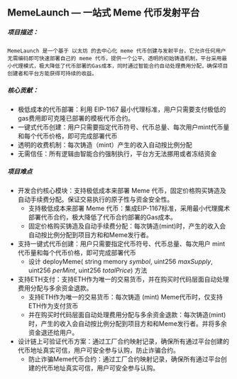## MemeLaunch — 一站式 Meme 代币发射平台

##### 项目描述：

```solidity
MemeLaunch 是一个基于 以太坊 的去中心化 meme 代币创建与发射平台，它允许任何用户无需编码即可快速部署自己的 meme 代币，提供一个公平、透明的初始铸造机制，平台采用最小代理模式，极大降低了代币部署的Gas成本，同时通过智能合约自动处理费用分配，确保项目创建者和平台方能获得可持续的收益。
```

##### 核心贡献：

- 极低成本的代币部署：利用 EIP-1167 最小代理标准，用户只需要支付极低的gas费用即可克隆已部署的模板代币合约。
- 一键式代币创建：用户只需要指定代币符号、代币总量、每次用户mint代币量和每个代币价格，即可完成部署代币
- 透明的收费机制：每次铸造（mint）产生的收入自动按比例分配
- 无需信任：所有逻辑由智能合约强制执行，平台方无法挪用或者冻结资金

##### 项目难点

- 开发合约核心模块：支持极低成本来部署 Meme 代币，固定价格购买铸造及自动手续费分配。保证交易执行的原子性与资金安全性。
  - 支持极低成本来部署 Meme 代币：集成EIP-1167标准，采用最小代理魔术部署代币合约，极大降低了代币合约部署的Gas成本。
  - 固定价格购买铸造及自动手续费分配：每次铸造(mint)时，产生的收入会自动按比例分配到项目方和和Meme发行者。
- 支持一键式代币创建：用户只需要指定代币符号、代币总量、每次用户 mint 代币量和每个代币价格，即可完成部署代币
  - 设计 deployMeme( string memory *symbol*, uint256 *maxSupply*, uint256 *perMint*, uint256 *totalPrice*) 方法
- 支持ETH支付：支持ETH作为唯一的交易货币，并在购买时代码层面自动处理费用分配与多余资金退款。
  - 支持ETH作为唯一的交易货币：每次铸造 (mint) Meme代币时，仅支持ETH作为支付货币
  - 并在购买时代码层面自动处理费用分配与多余资金退款：每次铸造(mint)时，产生的收入会自动按比例分配到项目方和和Meme发行者。并将多余资金退还给用户。
- 设计链上可验证代币方案：通过工厂合约映射记录，确保所有通过平台创建的代币地址真实可信，用户可安全参与认购，防止诈骗合约。
  - 防止诈骗Meme代币合约：通过工厂合约映射记录，确保所有通过平台创建的代币地址真实可信，用户可安全参与认购。

